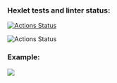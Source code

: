 ### Hexlet tests and linter status:
[![Actions Status](https://github.com/VikkyAblaeva/frontend-project-lvl2/workflows/hexlet-check/badge.svg)](https://github.com/VikkyAblaeva/frontend-project-lvl2/actions)

![Actions Status](https://github.com/VikkyAblaeva/frontend-project-lvl2/workflows/eslint-check/badge.svg)

<h3>Example:</h3>

<a href="https://asciinema.org/a/WyXM2ayRCPaymemJKjRsmeTR2" target="_blank"><img src="https://asciinema.org/a/WyXM2ayRCPaymemJKjRsmeTR2.svg"></a>


